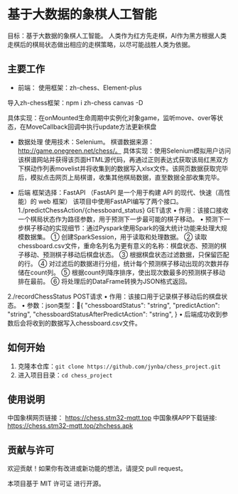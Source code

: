# 基于大数据的象棋人工智能

目标：基于大数据的象棋人工智能。
人类作为红方先走棋，AI作为黑方根据人类走棋后的棋局状态做出相应的走棋策略，以尽可能战胜人类为依据。

## 主要工作
* 前端：
使用框架：zh-chess、Element-plus

导入zh-chess框架：npm i zh-chess canvas -D

具体实现：在onMounted生命周期中实例化对象game，监听move、over等状态，在MoveCallback回调中执行update方法更新棋盘

* 数据处理
使用技术：Selenium。
棋谱数据来源：http://game.onegreen.net/chess/。
具体实现：使用Selenium模拟用户访问该棋谱网站并获得该页面HTML源代码，再通过正则表达式获取该局红黑双方下棋动作列表movelist并将收集到的数据写入xlsx文件。该网页数据获取完毕后，模拟点击网页上局棋谱，收集其他棋局数据，直至数据全部收集完毕。

* 后端
框架选择：FastAPI （FastAPI 是一个用于构建 API 的现代、快速（高性能）的 web 框架）
该项目中使用FastAPI编写了两个接口。
1./predictChessAction/{chessboard_status}    GET请求
• 作用：该接口接收一个棋局状态作为路径参数，用于预测下一步最可能的棋子移动。
• 预测下一步棋子移动的实现细节：通过Pyspark使用Spark的强大统计功能来处理大规模数据集。
① 创建SparkSession，用于读取和处理数据。
② 读取chessboard.csv文件，重命名列名为更有意义的名称：棋盘状态、预测的棋子移动、预测棋子移动后棋盘状态。
③ 根据棋盘状态过滤数据，只保留匹配的行。
④ 对过滤后的数据进行分组，统计每个预测棋子移动出现的次数并存储在count列。
⑤ 根据count列降序排序，使出现次数最多的预测棋子移动排在最前。
⑥ 将处理后的DataFrame转换为JSON格式返回。

2./recordChessStatus        POST请求 
• 作用：该接口用于记录棋子移动后的棋盘状态。
• 参数：json类型：{
  "chessboardStatus": "string",
  "predictAction": "string",
  "chessboardStatusAfterPredictAction": "string",
}
• 后端成功收到参数后会将收到的数据写入chessboard.csv文件。

## 如何开始
1. 克隆本仓库：`git clone https://github.com/jynba/chess_project.git`
2. 进入项目目录：`cd chess_project`

## 使用说明

中国象棋网页链接：
https://chess.stm32-mqtt.top
中国象棋APP下载链接:
https://chess.stm32-mqtt.top/zhchess.apk


## 贡献与许可

欢迎贡献！如果你有改进或新功能的想法，请提交 pull request。

本项目基于 MIT 许可证 进行开源。


